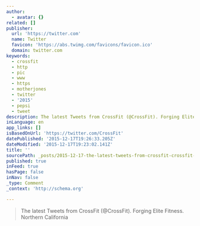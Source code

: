```yaml
---
author:
  - avatar: {}
related: []
publisher:
  url: 'https://twitter.com'
  name: Twitter
  favicon: 'https://abs.twimg.com/favicons/favicon.ico'
  domain: twitter.com
keywords:
  - crossfit
  - http
  - pic
  - www
  - https
  - motherjones
  - twitter
  - '2015'
  - pepsi
  - tweet
description: The latest Tweets from CrossFit (@CrossFit). Forging Elite Fitness. Northern California
inLanguage: en
app_links: []
isBasedOnUrl: 'https://twitter.com/CrossFit'
datePublished: '2015-12-17T19:26:33.205Z'
dateModified: '2015-12-17T19:23:02.141Z'
title: ''
sourcePath: _posts/2015-12-17-the-latest-tweets-from-crossfit-crossfit-forging-elite-f.md
published: true
inFeed: true
hasPage: false
inNav: false
_type: Comment
_context: 'http://schema.org'

---
```

> The latest Tweets from CrossFit &lpar;&commat;CrossFit&rpar;&period; Forging Elite Fitness&period; Northern California
